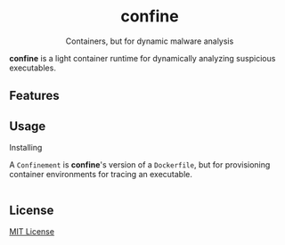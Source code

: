 <div align="center">
    <h1>confine</h1>
    <p>Containers, but for dynamic malware analysis</p>
</div>

__confine__ is a light container runtime for dynamically analyzing suspicious executables.

## Features

## Usage

Installing 

A `Confinement` is __confine__'s version of a `Dockerfile`, but for provisioning 
container environments for tracing an executable. 

```

```

## License

[MIT License](https://codemuch.tech/docs/license.txt)
